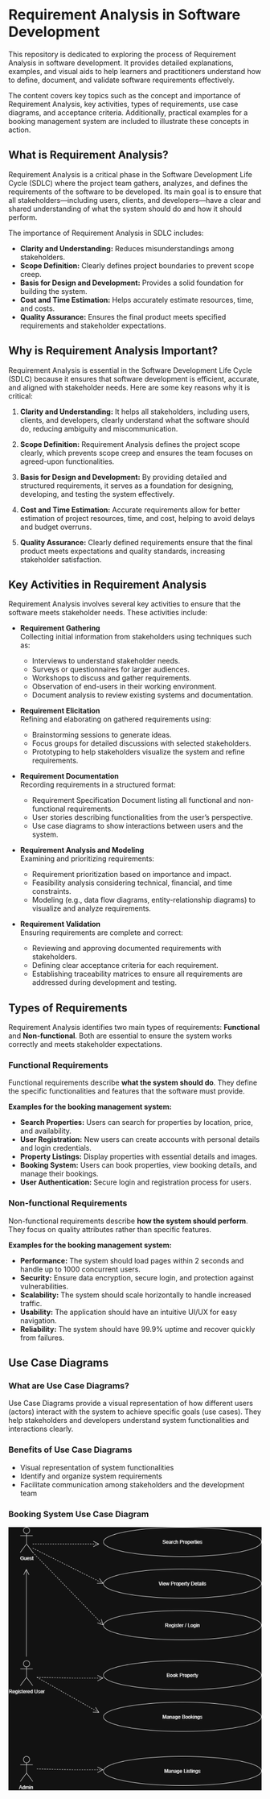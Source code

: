 # Requirement Analysis in Software Development

This repository is dedicated to exploring the process of Requirement Analysis in software development. It provides detailed explanations, examples, and visual aids to help learners and practitioners understand how to define, document, and validate software requirements effectively. 

The content covers key topics such as the concept and importance of Requirement Analysis, key activities, types of requirements, use case diagrams, and acceptance criteria. Additionally, practical examples for a booking management system are included to illustrate these concepts in action.

## What is Requirement Analysis?

Requirement Analysis is a critical phase in the Software Development Life Cycle (SDLC) where the project team gathers, analyzes, and defines the requirements of the software to be developed. Its main goal is to ensure that all stakeholders—including users, clients, and developers—have a clear and shared understanding of what the system should do and how it should perform.

The importance of Requirement Analysis in SDLC includes:
- **Clarity and Understanding:** Reduces misunderstandings among stakeholders.  
- **Scope Definition:** Clearly defines project boundaries to prevent scope creep.  
- **Basis for Design and Development:** Provides a solid foundation for building the system.  
- **Cost and Time Estimation:** Helps accurately estimate resources, time, and costs.  
- **Quality Assurance:** Ensures the final product meets specified requirements and stakeholder expectations.

## Why is Requirement Analysis Important?

Requirement Analysis is essential in the Software Development Life Cycle (SDLC) because it ensures that software development is efficient, accurate, and aligned with stakeholder needs. Here are some key reasons why it is critical:

1. **Clarity and Understanding:** It helps all stakeholders, including users, clients, and developers, clearly understand what the software should do, reducing ambiguity and miscommunication.

2. **Scope Definition:** Requirement Analysis defines the project scope clearly, which prevents scope creep and ensures the team focuses on agreed-upon functionalities.

3. **Basis for Design and Development:** By providing detailed and structured requirements, it serves as a foundation for designing, developing, and testing the system effectively.

4. **Cost and Time Estimation:** Accurate requirements allow for better estimation of project resources, time, and cost, helping to avoid delays and budget overruns.

5. **Quality Assurance:** Clearly defined requirements ensure that the final product meets expectations and quality standards, increasing stakeholder satisfaction.

## Key Activities in Requirement Analysis

Requirement Analysis involves several key activities to ensure that the software meets stakeholder needs. These activities include:

- **Requirement Gathering**  
  Collecting initial information from stakeholders using techniques such as:
  - Interviews to understand stakeholder needs.
  - Surveys or questionnaires for larger audiences.
  - Workshops to discuss and gather requirements.
  - Observation of end-users in their working environment.
  - Document analysis to review existing systems and documentation.

- **Requirement Elicitation**  
  Refining and elaborating on gathered requirements using:
  - Brainstorming sessions to generate ideas.
  - Focus groups for detailed discussions with selected stakeholders.
  - Prototyping to help stakeholders visualize the system and refine requirements.

- **Requirement Documentation**  
  Recording requirements in a structured format:
  - Requirement Specification Document listing all functional and non-functional requirements.
  - User stories describing functionalities from the user’s perspective.
  - Use case diagrams to show interactions between users and the system.

- **Requirement Analysis and Modeling**  
  Examining and prioritizing requirements:
  - Requirement prioritization based on importance and impact.
  - Feasibility analysis considering technical, financial, and time constraints.
  - Modeling (e.g., data flow diagrams, entity-relationship diagrams) to visualize and analyze requirements.

- **Requirement Validation**  
  Ensuring requirements are complete and correct:
  - Reviewing and approving documented requirements with stakeholders.
  - Defining clear acceptance criteria for each requirement.
  - Establishing traceability matrices to ensure all requirements are addressed during development and testing.

## Types of Requirements

Requirement Analysis identifies two main types of requirements: **Functional** and **Non-functional**. Both are essential to ensure the system works correctly and meets stakeholder expectations.

### Functional Requirements 
Functional requirements describe **what the system should do**. They define the specific functionalities and features that the software must provide.  

**Examples for the booking management system:**
- **Search Properties:** Users can search for properties by location, price, and availability.  
- **User Registration:** New users can create accounts with personal details and login credentials.  
- **Property Listings:** Display properties with essential details and images.  
- **Booking System:** Users can book properties, view booking details, and manage their bookings.  
- **User Authentication:** Secure login and registration process for users.

### Non-functional Requirements 
Non-functional requirements describe **how the system should perform**. They focus on quality attributes rather than specific features.  

**Examples for the booking management system:**
- **Performance:** The system should load pages within 2 seconds and handle up to 1000 concurrent users.  
- **Security:** Ensure data encryption, secure login, and protection against vulnerabilities.  
- **Scalability:** The system should scale horizontally to handle increased traffic.  
- **Usability:** The application should have an intuitive UI/UX for easy navigation.  
- **Reliability:** The system should have 99.9% uptime and recover quickly from failures.

## Use Case Diagrams

### What are Use Case Diagrams?
Use Case Diagrams provide a visual representation of how different users (actors) interact with the system to achieve specific goals (use cases). They help stakeholders and developers understand system functionalities and interactions clearly.

### Benefits of Use Case Diagrams
- Visual representation of system functionalities
- Identify and organize system requirements
- Facilitate communication among stakeholders and the development team
### Booking System Use Case Diagram

![Booking System Use Case Diagram](alx-booking-uc.png)

